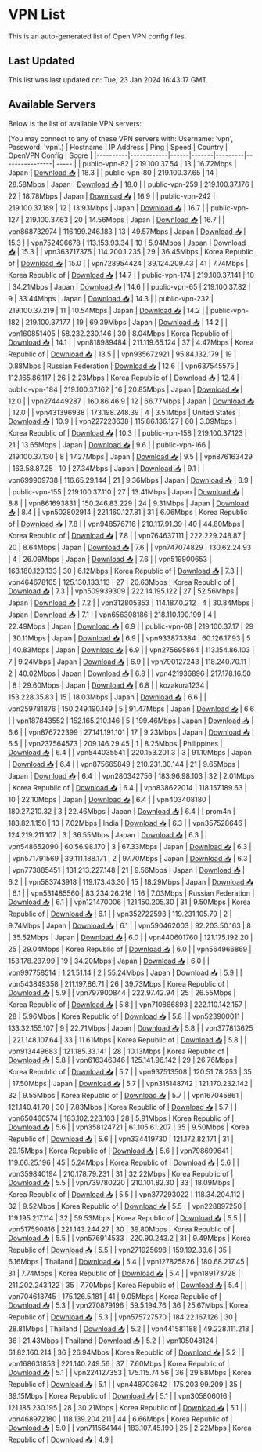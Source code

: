 # VPN List

This is an auto-generated list of Open VPN config files.

## Last Updated

This list was last updated on: Tue, 23 Jan 2024 16:43:17 GMT.

## Available Servers

Below is the list of available VPN servers:

(You may connect to any of these VPN servers with: Username: 'vpn', Password: 'vpn'.)
| Hostname | IP Address | Ping | Speed | Country | OpenVPN Config | Score |
|----------|------------|------|-------|---------|----------------| ----- |
| public-vpn-82 | 219.100.37.54 | 13 | 16.72Mbps | Japan | [Download 📥](./configs/server_0_JP.ovpn) | 18.3 |
| public-vpn-80 | 219.100.37.65 | 14 | 28.58Mbps | Japan | [Download 📥](./configs/server_1_JP.ovpn) | 18.0 |
| public-vpn-259 | 219.100.37.176 | 22 | 18.78Mbps | Japan | [Download 📥](./configs/server_2_JP.ovpn) | 16.9 |
| public-vpn-242 | 219.100.37.189 | 12 | 13.93Mbps | Japan | [Download 📥](./configs/server_3_JP.ovpn) | 16.7 |
| public-vpn-127 | 219.100.37.63 | 20 | 14.56Mbps | Japan | [Download 📥](./configs/server_4_JP.ovpn) | 16.7 |
| vpn868732974 | 116.199.246.183 | 13 | 49.57Mbps | Japan | [Download 📥](./configs/server_5_JP.ovpn) | 15.3 |
| vpn752496678 | 113.153.93.34 | 10 | 5.94Mbps | Japan | [Download 📥](./configs/server_6_JP.ovpn) | 15.3 |
| vpn363717375 | 114.200.1.235 | 29 | 36.45Mbps | Korea Republic of | [Download 📥](./configs/server_7_KR.ovpn) | 15.0 |
| vpn728954424 | 39.124.209.43 | 41 | 7.74Mbps | Korea Republic of | [Download 📥](./configs/server_8_KR.ovpn) | 14.7 |
| public-vpn-174 | 219.100.37.141 | 10 | 34.21Mbps | Japan | [Download 📥](./configs/server_9_JP.ovpn) | 14.6 |
| public-vpn-65 | 219.100.37.82 | 9 | 33.44Mbps | Japan | [Download 📥](./configs/server_10_JP.ovpn) | 14.3 |
| public-vpn-232 | 219.100.37.219 | 11 | 10.54Mbps | Japan | [Download 📥](./configs/server_11_JP.ovpn) | 14.2 |
| public-vpn-182 | 219.100.37.177 | 19 | 69.39Mbps | Japan | [Download 📥](./configs/server_12_JP.ovpn) | 14.2 |
| vpn160851405 | 58.232.230.146 | 30 | 8.04Mbps | Korea Republic of | [Download 📥](./configs/server_13_KR.ovpn) | 14.1 |
| vpn818989484 | 211.119.65.124 | 37 | 4.47Mbps | Korea Republic of | [Download 📥](./configs/server_14_KR.ovpn) | 13.5 |
| vpn935672921 | 95.84.132.179 | 19 | 0.88Mbps | Russian Federation | [Download 📥](./configs/server_15_RU.ovpn) | 12.6 |
| vpn637545575 | 112.165.86.117 | 26 | 2.23Mbps | Korea Republic of | [Download 📥](./configs/server_16_KR.ovpn) | 12.4 |
| public-vpn-184 | 219.100.37.162 | 16 | 20.85Mbps | Japan | [Download 📥](./configs/server_17_JP.ovpn) | 12.0 |
| vpn274449287 | 160.86.46.9 | 12 | 66.77Mbps | Japan | [Download 📥](./configs/server_18_JP.ovpn) | 12.0 |
| vpn431396938 | 173.198.248.39 | 4 | 3.51Mbps | United States | [Download 📥](./configs/server_19_US.ovpn) | 10.9 |
| vpn227223638 | 115.86.136.127 | 60 | 3.09Mbps | Korea Republic of | [Download 📥](./configs/server_20_KR.ovpn) | 10.3 |
| public-vpn-158 | 219.100.37.123 | 21 | 13.65Mbps | Japan | [Download 📥](./configs/server_21_JP.ovpn) | 9.6 |
| public-vpn-166 | 219.100.37.130 | 8 | 17.27Mbps | Japan | [Download 📥](./configs/server_22_JP.ovpn) | 9.5 |
| vpn876163429 | 163.58.87.25 | 10 | 27.34Mbps | Japan | [Download 📥](./configs/server_23_JP.ovpn) | 9.1 |
| vpn699909738 | 116.65.29.144 | 21 | 9.36Mbps | Japan | [Download 📥](./configs/server_24_JP.ovpn) | 8.9 |
| public-vpn-155 | 219.100.37.110 | 27 | 13.41Mbps | Japan | [Download 📥](./configs/server_25_JP.ovpn) | 8.8 |
| vpn861693831 | 150.246.83.229 | 24 | 9.31Mbps | Japan | [Download 📥](./configs/server_26_JP.ovpn) | 8.4 |
| vpn502802914 | 221.160.127.81 | 31 | 6.06Mbps | Korea Republic of | [Download 📥](./configs/server_27_KR.ovpn) | 7.8 |
| vpn948576716 | 210.117.91.39 | 40 | 44.80Mbps | Korea Republic of | [Download 📥](./configs/server_28_KR.ovpn) | 7.8 |
| vpn764637111 | 222.229.248.87 | 20 | 8.64Mbps | Japan | [Download 📥](./configs/server_29_JP.ovpn) | 7.6 |
| vpn747074829 | 130.62.24.93 | 4 | 26.09Mbps | Japan | [Download 📥](./configs/server_30_JP.ovpn) | 7.6 |
| vpn519900653 | 163.180.129.133 | 30 | 6.12Mbps | Korea Republic of | [Download 📥](./configs/server_31_KR.ovpn) | 7.3 |
| vpn464678105 | 125.130.133.113 | 27 | 20.63Mbps | Korea Republic of | [Download 📥](./configs/server_32_KR.ovpn) | 7.3 |
| vpn509939309 | 222.14.195.122 | 27 | 52.56Mbps | Japan | [Download 📥](./configs/server_33_JP.ovpn) | 7.2 |
| vpn312805353 | 114.187.0.212 | 4 | 30.84Mbps | Japan | [Download 📥](./configs/server_34_JP.ovpn) | 7.1 |
| vpn656308186 | 218.110.190.199 | 4 | 22.49Mbps | Japan | [Download 📥](./configs/server_35_JP.ovpn) | 6.9 |
| public-vpn-68 | 219.100.37.17 | 29 | 30.11Mbps | Japan | [Download 📥](./configs/server_36_JP.ovpn) | 6.9 |
| vpn933873384 | 60.126.17.93 | 5 | 40.83Mbps | Japan | [Download 📥](./configs/server_37_JP.ovpn) | 6.9 |
| vpn275695864 | 113.154.86.103 | 7 | 9.24Mbps | Japan | [Download 📥](./configs/server_38_JP.ovpn) | 6.9 |
| vpn790127243 | 118.240.70.11 | 2 | 40.02Mbps | Japan | [Download 📥](./configs/server_39_JP.ovpn) | 6.8 |
| vpn421936896 | 217.178.16.50 | 8 | 29.60Mbps | Japan | [Download 📥](./configs/server_40_JP.ovpn) | 6.8 |
| kozakura1234 | 153.228.35.83 | 15 | 18.03Mbps | Japan | [Download 📥](./configs/server_41_JP.ovpn) | 6.6 |
| vpn259781876 | 150.249.190.149 | 5 | 91.47Mbps | Japan | [Download 📥](./configs/server_42_JP.ovpn) | 6.6 |
| vpn187843552 | 152.165.210.146 | 5 | 199.46Mbps | Japan | [Download 📥](./configs/server_43_JP.ovpn) | 6.6 |
| vpn876722399 | 27.141.191.101 | 17 | 9.23Mbps | Japan | [Download 📥](./configs/server_44_JP.ovpn) | 6.5 |
| vpn237564573 | 209.146.29.45 | 1 | 8.25Mbps | Philippines | [Download 📥](./configs/server_45_PH.ovpn) | 6.4 |
| vpn544035541 | 220.153.201.3 | 3 | 91.10Mbps | Japan | [Download 📥](./configs/server_46_JP.ovpn) | 6.4 |
| vpn875665849 | 210.231.30.144 | 21 | 9.65Mbps | Japan | [Download 📥](./configs/server_47_JP.ovpn) | 6.4 |
| vpn280342756 | 183.96.98.103 | 32 | 2.01Mbps | Korea Republic of | [Download 📥](./configs/server_48_KR.ovpn) | 6.4 |
| vpn838622014 | 118.157.189.63 | 10 | 22.10Mbps | Japan | [Download 📥](./configs/server_49_JP.ovpn) | 6.4 |
| vpn403408180 | 180.27.210.32 | 3 | 22.46Mbps | Japan | [Download 📥](./configs/server_50_JP.ovpn) | 6.4 |
| prom4n | 183.82.1.150 | 13 | 7.02Mbps | India | [Download 📥](./configs/server_51_IN.ovpn) | 6.3 |
| vpn357528646 | 124.219.211.107 | 3 | 36.55Mbps | Japan | [Download 📥](./configs/server_52_JP.ovpn) | 6.3 |
| vpn548652090 | 60.56.98.170 | 3 | 67.33Mbps | Japan | [Download 📥](./configs/server_53_JP.ovpn) | 6.3 |
| vpn571791569 | 39.111.188.171 | 2 | 97.70Mbps | Japan | [Download 📥](./configs/server_54_JP.ovpn) | 6.3 |
| vpn773885451 | 131.213.227.148 | 21 | 9.56Mbps | Japan | [Download 📥](./configs/server_55_JP.ovpn) | 6.2 |
| vpn583743918 | 119.173.43.30 | 15 | 18.29Mbps | Japan | [Download 📥](./configs/server_56_JP.ovpn) | 6.1 |
| vpn531485560 | 83.234.26.216 | 16 | 7.03Mbps | Russian Federation | [Download 📥](./configs/server_57_RU.ovpn) | 6.1 |
| vpn121470006 | 121.150.205.30 | 31 | 9.50Mbps | Korea Republic of | [Download 📥](./configs/server_58_KR.ovpn) | 6.1 |
| vpn352722593 | 119.231.105.79 | 2 | 9.74Mbps | Japan | [Download 📥](./configs/server_59_JP.ovpn) | 6.1 |
| vpn590462003 | 92.203.50.163 | 8 | 35.52Mbps | Japan | [Download 📥](./configs/server_60_JP.ovpn) | 6.0 |
| vpn440601760 | 121.175.192.20 | 25 | 29.04Mbps | Korea Republic of | [Download 📥](./configs/server_61_KR.ovpn) | 6.0 |
| vpn564966869 | 153.178.237.99 | 19 | 34.20Mbps | Japan | [Download 📥](./configs/server_62_JP.ovpn) | 6.0 |
| vpn997758514 | 1.21.51.14 | 2 | 55.24Mbps | Japan | [Download 📥](./configs/server_63_JP.ovpn) | 5.9 |
| vpn543849358 | 211.197.86.71 | 26 | 39.73Mbps | Korea Republic of | [Download 📥](./configs/server_64_KR.ovpn) | 5.9 |
| vpn797900844 | 222.97.42.94 | 25 | 26.55Mbps | Korea Republic of | [Download 📥](./configs/server_65_KR.ovpn) | 5.8 |
| vpn710866893 | 222.110.142.157 | 28 | 5.96Mbps | Korea Republic of | [Download 📥](./configs/server_66_KR.ovpn) | 5.8 |
| vpn523900011 | 133.32.155.107 | 9 | 22.71Mbps | Japan | [Download 📥](./configs/server_67_JP.ovpn) | 5.8 |
| vpn377813625 | 221.148.107.64 | 33 | 11.61Mbps | Korea Republic of | [Download 📥](./configs/server_68_KR.ovpn) | 5.8 |
| vpn913449683 | 121.185.33.141 | 28 | 10.13Mbps | Korea Republic of | [Download 📥](./configs/server_69_KR.ovpn) | 5.8 |
| vpn616346346 | 125.141.96.142 | 29 | 26.76Mbps | Korea Republic of | [Download 📥](./configs/server_70_KR.ovpn) | 5.7 |
| vpn937513508 | 120.51.78.253 | 35 | 17.50Mbps | Japan | [Download 📥](./configs/server_71_JP.ovpn) | 5.7 |
| vpn315148742 | 121.170.232.142 | 32 | 9.55Mbps | Korea Republic of | [Download 📥](./configs/server_72_KR.ovpn) | 5.7 |
| vpn167045861 | 121.140.41.70 | 30 | 7.83Mbps | Korea Republic of | [Download 📥](./configs/server_73_KR.ovpn) | 5.7 |
| vpn650460574 | 183.102.223.103 | 28 | 5.91Mbps | Korea Republic of | [Download 📥](./configs/server_74_KR.ovpn) | 5.6 |
| vpn358124721 | 61.105.61.207 | 35 | 9.50Mbps | Korea Republic of | [Download 📥](./configs/server_75_KR.ovpn) | 5.6 |
| vpn334419730 | 121.172.82.171 | 31 | 29.15Mbps | Korea Republic of | [Download 📥](./configs/server_76_KR.ovpn) | 5.6 |
| vpn798699641 | 119.66.25.196 | 45 | 5.24Mbps | Korea Republic of | [Download 📥](./configs/server_77_KR.ovpn) | 5.6 |
| vpn359840194 | 210.178.79.231 | 31 | 32.22Mbps | Korea Republic of | [Download 📥](./configs/server_78_KR.ovpn) | 5.5 |
| vpn739780220 | 210.101.82.30 | 33 | 18.09Mbps | Korea Republic of | [Download 📥](./configs/server_79_KR.ovpn) | 5.5 |
| vpn377293022 | 118.34.204.112 | 32 | 9.52Mbps | Korea Republic of | [Download 📥](./configs/server_80_KR.ovpn) | 5.5 |
| vpn228897250 | 119.195.217.114 | 32 | 59.53Mbps | Korea Republic of | [Download 📥](./configs/server_81_KR.ovpn) | 5.5 |
| vpn517590816 | 221.143.244.27 | 30 | 39.80Mbps | Korea Republic of | [Download 📥](./configs/server_82_KR.ovpn) | 5.5 |
| vpn576914533 | 220.90.243.2 | 31 | 9.49Mbps | Korea Republic of | [Download 📥](./configs/server_83_KR.ovpn) | 5.5 |
| vpn271925698 | 159.192.33.6 | 35 | 6.16Mbps | Thailand | [Download 📥](./configs/server_84_TH.ovpn) | 5.4 |
| vpn127825826 | 180.68.217.45 | 31 | 7.74Mbps | Korea Republic of | [Download 📥](./configs/server_85_KR.ovpn) | 5.4 |
| vpn189173728 | 211.202.243.122 | 35 | 7.70Mbps | Korea Republic of | [Download 📥](./configs/server_86_KR.ovpn) | 5.4 |
| vpn704613745 | 175.126.5.181 | 41 | 9.05Mbps | Korea Republic of | [Download 📥](./configs/server_87_KR.ovpn) | 5.3 |
| vpn270879196 | 59.5.194.76 | 36 | 25.67Mbps | Korea Republic of | [Download 📥](./configs/server_88_KR.ovpn) | 5.3 |
| vpn575727570 | 184.22.167.126 | 30 | 28.81Mbps | Thailand | [Download 📥](./configs/server_89_TH.ovpn) | 5.2 |
| vpn441581188 | 49.228.111.218 | 36 | 21.43Mbps | Thailand | [Download 📥](./configs/server_90_TH.ovpn) | 5.2 |
| vpn105048124 | 61.82.160.214 | 36 | 26.94Mbps | Korea Republic of | [Download 📥](./configs/server_91_KR.ovpn) | 5.2 |
| vpn168631853 | 221.140.249.56 | 37 | 7.60Mbps | Korea Republic of | [Download 📥](./configs/server_92_KR.ovpn) | 5.1 |
| vpn224127353 | 175.115.74.56 | 36 | 29.88Mbps | Korea Republic of | [Download 📥](./configs/server_93_KR.ovpn) | 5.1 |
| vpn448703642 | 175.203.99.209 | 35 | 39.15Mbps | Korea Republic of | [Download 📥](./configs/server_94_KR.ovpn) | 5.1 |
| vpn305806016 | 121.185.230.195 | 28 | 30.21Mbps | Korea Republic of | [Download 📥](./configs/server_95_KR.ovpn) | 5.1 |
| vpn468972180 | 118.139.204.211 | 44 | 6.66Mbps | Korea Republic of | [Download 📥](./configs/server_96_KR.ovpn) | 5.0 |
| vpn711564144 | 183.107.45.190 | 25 | 2.22Mbps | Korea Republic of | [Download 📥](./configs/server_97_KR.ovpn) | 4.9 |
